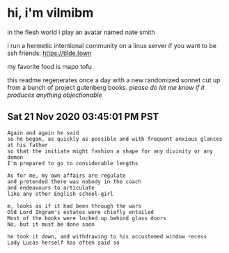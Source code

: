 # hi, i'm vilmibm

in the flesh world i play an avatar named nate smith

i run a hermetic intentional community on a linux server if you want to be ssh friends: https://tilde.town

my favorite food is mapo tofu

this readme regenerates once a day with a new randomized sonnet cut up from a bunch of project gutenberg books.
_please do let me know if it produces anything objectionable_

## Sat 21 Nov 2020 03:45:01 PM PST

    Again and again he said
    so he began, as quickly as possible and with frequent anxious glances at his father
    so that the initiate might fashion a shape for any divinity or any demon
    I'm prepared to go to considerable lengths
    
    As for me, my own affairs are regulate
    and pretended there was nobody in the coach
    and endeavours to articulate
    like any other English school-girl
    
    m, looks as if it had been through the wars
    Old Lord Ingram's estates were chiefly entailed
    Most of the books were locked up behind glass doors
    No; but it must be done soon
    
    he took it down, and withdrawing to his accustomed window recess
    Lady Lucas herself has often said so
